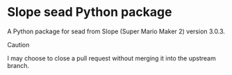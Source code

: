 # Slope sead Python package
A Python package for sead from Slope (Super Mario Maker 2) version 3.0.3.
> [!CAUTION]
> I may choose to close a pull request without merging it into the upstream branch.
